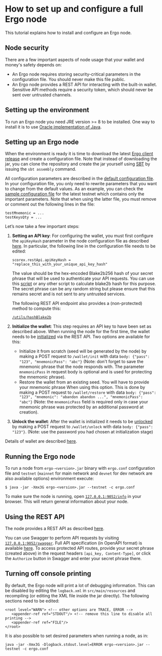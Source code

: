 # How to set up and configure a full Ergo node

This tutorial explains how to install and configure an Ergo node.

## Node security

There are a few important aspects of node usage that your wallet and money's safety depends on:
* An Ergo node requires storing security-critical parameters in the configuration file. You should never make this file public.
* An Ergo node provides a REST API for interacting with the built-in wallet. Sensitive API methods require a security token, which should never be sent over untrusted channels.

## Setting up the environment

To run an Ergo node you need JRE version >= 8 to be installed. One way to install it is to use [Oracle implementation of Java](https://www.oracle.com/technetwork/java/javase/downloads/index.html).

## Setting up an Ergo node

When the environment is ready it is time to download the latest [Ergo client release](https://github.com/ergoplatform/ergo/releases/) and create a configuration file.
Note that instead of downloading the jar, you can clone the repository and create the jar yourself using [SBT](https://www.scala-sbt.org/) by issuing the `sbt assembly` command.

All configuration parameters are described in the [default configuration file](https://github.com/ergoplatform/ergo/blob/master/src/main/resources/reference.conf). In your configuration file, you only need to rewrite parameters that you want to change from the default values. As an example, you can check the [sample configuration file](https://github.com/ergoplatform/ergo/blob/master/src/main/resources/nodeTestnet/application.conf) for the latest testnet which contains only the important parameters. Note that when using the latter file, you must remove or comment out the following lines in the file: 

```
testMnemonic = ...
testKeysQty = ...
```

Letʼs now take a few important steps:

1. **Setting an API key**: For configuring the wallet, you must first configure the `apiKeyHash` parameter in the node configuration file as described [here](https://github.com/ergoplatform/ergo/wiki/Ergo-REST-API#setting-an-api-key). In particular, the following line in the configuration file needs to be edited:

   `scorex.restApi.apiKeyHash = "replace_this_with_your_unique_api_key_hash"`

   The value should be the hex-encoded Blake2b256 hash of your secret phrase that will be used to authenticate your API requests. You can use this [script](https://gist.github.com/oskin1/704ef3fba8d40bb1e7691919bf1e9cf9/) or any other script to calculate blake2b hash for this purpose. The secret phrase can be any random string but please ensure that this remains secret and is not sent to any untrusted services. 

   The following REST API endpoint also provides a (non-protected) method to compute this:

   [`/utils/hashBlake2b`](http://127.0.0.1:9052/swagger#/utils/hashBlake2b)

2. **Initialize the wallet**: This step requires an API key to have been set as described above. When running the node for the first time, the wallet needs to be [initialized](https://github.com/ergoplatform/ergo/wiki/Wallet-documentation#using-the-wallet-for-the-first-time) via the REST API. Two options are available for this: 
    * Initialize it from scratch (seed will be generated by the node) by making a POST request to `/wallet/init` with data `body: {"pass": "123", "mnemonicPass": "abc"}` (Note: don't forget to save the mnemonic phrase that the node responds with. The parameter `mnemonicPass` in request body is optional and is used for protecting the mnemonic phrase).
    * Restore the wallet from an existing seed. You will have to provide your mnemonic phrase When using this option. This is done by making a POST request to `/wallet/restore` with data `body: {"pass": "123", "mnemonic": "abandon abandon ...", "mnemonicPass": "abc"}` (Note: the `mnemonicPass` field is required only in case your mnemonic phrase was protected by an additional password at creation).

3. **Unlock the wallet**: After the wallet is initialized it needs to be [unlocked](https://github.com/ergoplatform/ergo/wiki/Wallet-documentation#unlocking-the-wallet) by making a POST request to `/wallet/unlock` with data `body: {"pass": "123"}`. (Note: use the password you had chosen at initialization stage)

Details of wallet are described [here](https://github.com/ergoplatform/ergo/wiki/Wallet-documentation).

## Running the Ergo node

To run a node from `ergo-<version>.jar` binary with `ergo.conf` configuration file and `testnet` (`mainnet` for main network and `devnet` for dev network are also available options) environment execute:
```
$ java -jar -Xmx3G ergo-<version>.jar --testnet -c ergo.conf
```

To make sure the node is running, open [`127.0.0.1:9052/info`](http://127.0.0.1:9052/info) in your browser. This will return general information about your node. 

## Using the REST API
The node provides a REST API as described [here](https://github.com/ergoplatform/ergo/wiki/Ergo-REST-API).

You can use Swagger to perform API requests by visiting [`127.0.0.1:9052/swagger`](http://127.0.0.1:9052/swagger). Full API specification (in OpenAPI format) is available [here](https://github.com/ergoplatform/ergo/blob/master/src/main/resources/api/openapi.yaml). To access protected API routes, provide your secret phrase (created above) in the request headers `[api_key, Content-Type]`, or click the `Authorize` button in Swagger and enter your secret phrase there.

## Turning off console printing

By default, the Ergo node will print a lot of debugging information. This can be disabled by editing the `logback.xml` in `src/main/resources` and recompiling (or editing the XML file inside the jar directly). The following sections need to be edited:

```
<root level="WARN"> <!-- other options are TRACE, ERROR -->
   <appender-ref ref="STDOUT"/> <!-- remove this line to disable all printing -->
   <appender-ref ref="FILE"/>
</root>
```

It is also possible to set desired parameters when running a node, as in: 
   
   `java -jar -Xmx3G -Dlogback.stdout.level=ERROR ergo-<version>.jar --testnet -c ergo.conf`